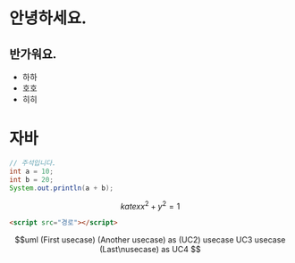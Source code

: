 # 안녕하세요.
## 반가워요.
- 하하
- 호호
- 히히

# 자바
```java
// 주석입니다.
int a = 10;
int b = 20;
System.out.println(a + b);
```

$$katex
x^2 + y^2 = 1
$$

```html
<script src="경로"></script>
```

$$uml
(First usecase)
(Another usecase) as (UC2)
usecase UC3
usecase (Last\nusecase) as UC4
$$
